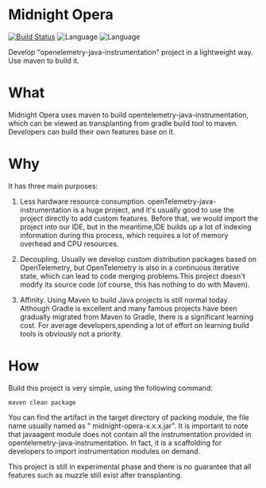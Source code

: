 # Midnight Opera

[![Build Status](https://travis-ci.com/zmapleshine/Midnight-Opera.svg?branch=main)](https://travis-ci.com/zmapleshine/Midnight-Opera)
![Language](https://img.shields.io/badge/language-Java-orange.svg)
![Language](https://img.shields.io/hexpm/l/plug)

Develop "openelemetry-java-instrumentation" project in a lightweight way.
Use maven to build it.

# What

Midnight Opera uses maven to build opentelemetry-java-instrumentation, which can be viewed as transplanting from gradle
build tool to maven. Developers can build their own features base on it.

# Why

It has three main purposes:

1. Less hardware resource consumption. openTelemetry-java-instrumentation is a huge project, and it's usually good to
   use the project directly to add custom features. Before that, we would import the project into our IDE, but in the
   meantime,IDE builds up a lot of indexing information during this process, which requires a lot of memory overhead and
   CPU resources.

2. Decoupling. Usually we develop custom distribution packages based on OpenTelemetry, but OpenTelemetry is also in a
   continuous iterative state, which can lead to code merging problems.This project doesn't modify its source code (of
   course, this has nothing to do with Maven).

3. Affinity. Using Maven to build Java projects is still normal today. Although Gradle is excellent and many famous
   projects have been gradually migrated from Maven to Gradle, there is a significant learning cost. For average
   developers,spending a lot of effort on learning build tools is obviously not a priority.

# How

Build this project is very simple, using the following command:

```shell
maven clean package
```

You can find the artifact in the target directory of packing module, the file name usually named as "
midnight-opera-x.x.x.jar". It is important to note that javaagent module does not contain all the instrumentation
provided in opentelemetry-java-instrumentation. In fact, it is a scaffolding for developers to import instrumentation
modules on demand.

This project is still in experimental phase and there is no guarantee that all features such as muzzle still exist after
transplanting.
